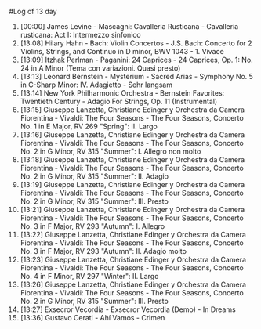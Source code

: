 #Log of 13 day

1. [00:00] James Levine - Mascagni: Cavalleria Rusticana - Cavalleria rusticana: Act I: Intermezzo sinfonico
1. [13:08] Hilary Hahn - Bach: Violin Concertos - J.S. Bach: Concerto for 2 Violins, Strings, and Continuo in D minor, BWV 1043 - 1. Vivace
1. [13:09] Itzhak Perlman - Paganini: 24 Caprices - 24 Caprices, Op. 1: No. 24 in A Minor (Tema con variazioni. Quasi presto)
1. [13:13] Leonard Bernstein - Mysterium - Sacred Arias - Symphony No. 5 in C-Sharp Minor: IV. Adagietto - Sehr langsam
1. [13:14] New York Philharmonic Orchestra - Bernstein Favorites: Twentieth Century - Adagio For Strings, Op. 11 (Instrumental)
1. [13:15] Giuseppe Lanzetta, Christiane Edinger y Orchestra da Camera Fiorentina - Vivaldi: The Four Seasons - The Four Seasons, Concerto No. 1 in E Major, RV 269 "Spring": II. Largo
1. [13:16] Giuseppe Lanzetta, Christiane Edinger y Orchestra da Camera Fiorentina - Vivaldi: The Four Seasons - The Four Seasons, Concerto No. 2 in G Minor, RV 315 "Summer": I. Allegro non molto
1. [13:18] Giuseppe Lanzetta, Christiane Edinger y Orchestra da Camera Fiorentina - Vivaldi: The Four Seasons - The Four Seasons, Concerto No. 2 in G Minor, RV 315 "Summer": II. Adagio
1. [13:19] Giuseppe Lanzetta, Christiane Edinger y Orchestra da Camera Fiorentina - Vivaldi: The Four Seasons - The Four Seasons, Concerto No. 2 in G Minor, RV 315 "Summer": III. Presto
1. [13:21] Giuseppe Lanzetta, Christiane Edinger y Orchestra da Camera Fiorentina - Vivaldi: The Four Seasons - The Four Seasons, Concerto No. 3 in F Major, RV 293 "Autumn": I. Allegro
1. [13:22] Giuseppe Lanzetta, Christiane Edinger y Orchestra da Camera Fiorentina - Vivaldi: The Four Seasons - The Four Seasons, Concerto No. 3 in F Major, RV 293 "Autumn": II. Adagio molto
1. [13:23] Giuseppe Lanzetta, Christiane Edinger y Orchestra da Camera Fiorentina - Vivaldi: The Four Seasons - The Four Seasons, Concerto No. 4 in F Minor, RV 297 "Winter": II. Largo
1. [13:26] Giuseppe Lanzetta, Christiane Edinger y Orchestra da Camera Fiorentina - Vivaldi: The Four Seasons - The Four Seasons, Concerto No. 2 in G Minor, RV 315 "Summer": III. Presto
1. [13:27] Exsecror Vecordia - Exsecror Vecordia (Demo) - In Dreams
1. [13:36] Gustavo Cerati - Ahí Vamos - Crimen
